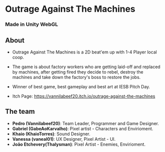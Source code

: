 # Outrage Against The Machines
### Made in Unity WebGL

## About 
- Outrage Against The Machines is a 2D beat'em up with 1-4 Player local coop.

- The game is about factory workers who are getting laid-off and replaced by machines, after getting fired they decide to rebel, destroy the machines and take down the factory's boss to restore the jobs.

- Winner of best game, best gameplay and best art at IESB Pitch Day.

- Itch Page: https://vannilabeef20.itch.io/outrage-against-the-machines

## The team

- **Pedro (Vannilabeef20)**: Team Leader, Programmer and Game Designer.
- **Gabriel (GabeAoKarvalho)**: Pixel artist - Characters and Envirioment.
- **Khaio (KhaioTorres)**: Sound Designer.
- **Vanessa (vaneal01)**: UX Designer, Pixel Artist - UI.
- **João Etchevery(Thalysman)**: Pixel Artist - Enemies, Envirioment.
